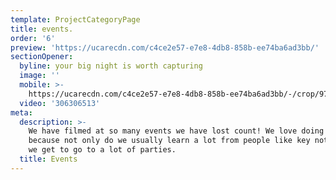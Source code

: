 ```yaml
---
template: ProjectCategoryPage
title: events.
order: '6'
preview: 'https://ucarecdn.com/c4ce2e57-e7e8-4db8-858b-ee74ba6ad3bb/'
sectionOpener:
  byline: your big night is worth capturing
  image: ''
  mobile: >-
    https://ucarecdn.com/c4ce2e57-e7e8-4db8-858b-ee74ba6ad3bb/-/crop/973x926/427,7/-/preview/
  video: '306306513'
meta:
  description: >-
    We have filmed at so many events we have lost count! We love doing them
    because not only do we usually learn a lot from people like key note speaker
    we get to go to a lot of parties.
  title: Events
---
```


